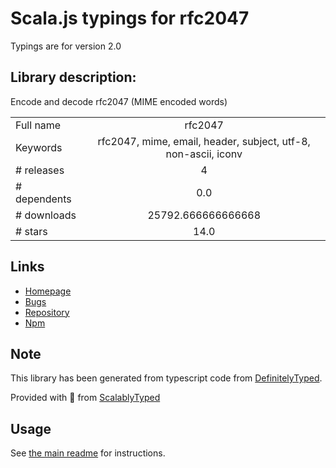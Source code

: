 
# Scala.js typings for rfc2047

Typings are for version 2.0

## Library description:
Encode and decode rfc2047 (MIME encoded words)

|                    |                 |
| ------------------ | :-------------: |
| Full name          | rfc2047 |
| Keywords           | rfc2047, mime, email, header, subject, utf-8, non-ascii, iconv |
| # releases         | 4 |
| # dependents       | 0.0 |
| # downloads        | 25792.666666666668 |
| # stars            | 14.0 |

## Links
- [Homepage](https://github.com/One-com/rfc2047)
- [Bugs](https://github.com/One-com/rfc2047/issues)
- [Repository](https://github.com/One-com/rfc2047)
- [Npm](https://www.npmjs.com/package/rfc2047)
    


## Note
This library has been generated from typescript code from [DefinitelyTyped](https://definitelytyped.org).

Provided with :purple_heart: from [ScalablyTyped](https://github.com/oyvindberg/ScalablyTyped)

## Usage
See [the main readme](../../readme.md) for instructions.



